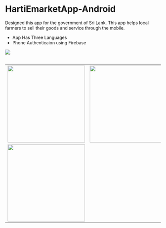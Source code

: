 # HartiEmarketApp-Android
Designed this app for the government of Sri Lank. This app helps local farmers to sell their goods and service through the mobile. 

- App Has Three Languages
- Phone Authenticaion using Firebase
<img src="https://user-images.githubusercontent.com/87483405/138681101-77a42f01-464b-4307-9056-01a0f1ee81b4.jpg"/>
</br> </br> 
<table> 
   <tr>
     <td><img width="250px" src="https://user-images.githubusercontent.com/87483405/138681231-c1cd40c8-c12c-4abc-9730-8d3c3de44674.jpg"/></td> 
     <td><img width="250px" src="https://user-images.githubusercontent.com/87483405/138681229-4ee1fb5b-3e4a-4790-b23a-d83de77567a5.jpg"/></td>
     <td><img width="250px" src="https://user-images.githubusercontent.com/87483405/138681225-5284d005-1071-4431-abe5-5bc20e957aaf.jpg"/></td>
  
  </tr> 
 <tr>
     <td><img width="250px" src="https://user-images.githubusercontent.com/87483405/138681220-6c16c020-ff25-4463-a9d5-486adb6c9c43.jpg"/></td> 
   
  
  </tr>
</table>
